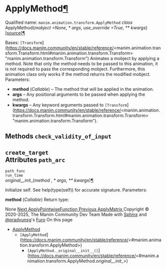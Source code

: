 # ApplyMethod[¶](https://docs.manim.community/en/stable/reference/<#applymethod> "Link to this heading")
Qualified name: `manim.animation.transform.ApplyMethod`
_class_ ApplyMethod(_mobject =None_, _* args_, _use_override =True_, _** kwargs_)[[source]](https://docs.manim.community/en/stable/reference/<../_modules/manim/animation/transform.html#ApplyMethod>)[¶](https://docs.manim.community/en/stable/reference/<#manim.animation.transform.ApplyMethod> "Link to this definition")
    
Bases: `[Transform`](https://docs.manim.community/en/stable/reference/<manim.animation.transform.Transform.html#manim.animation.transform.Transform> "manim.animation.transform.Transform")
Animates a mobject by applying a method.
Note that only the method needs to be passed to this animation, it is not required to pass the corresponding mobject. Furthermore, this animation class only works if the method returns the modified mobject.
Parameters:
    
  * **method** (_Callable_) – The method that will be applied in the animation.
  * **args** – Any positional arguments to be passed when applying the method.
  * **kwargs** – Any keyword arguments passed to `[Transform`](https://docs.manim.community/en/stable/reference/<manim.animation.transform.Transform.html#manim.animation.transform.Transform> "manim.animation.transform.Transform").


Methods
`check_validity_of_input`  
---  
`create_target`  
Attributes
`path_arc`  
---  
`path_func`  
`run_time`  
_original__init__(_method_ , _* args_, _** kwargs_)[¶](https://docs.manim.community/en/stable/reference/<#manim.animation.transform.ApplyMethod._original__init__> "Link to this definition")
    
Initialize self. See help(type(self)) for accurate signature.
Parameters:
    
**method** (_Callable_)
Return type:
    
None
[ Next ApplyPointwiseFunction ](https://docs.manim.community/en/stable/reference/<manim.animation.transform.ApplyPointwiseFunction.html>) [ Previous ApplyMatrix ](https://docs.manim.community/en/stable/reference/<manim.animation.transform.ApplyMatrix.html>)
Copyright © 2020-2025, The Manim Community Dev Team 
Made with [Sphinx](https://docs.manim.community/en/stable/reference/<https:/www.sphinx-doc.org/>) and [@pradyunsg](https://docs.manim.community/en/stable/reference/<https:/pradyunsg.me>)'s [Furo](https://docs.manim.community/en/stable/reference/<https:/github.com/pradyunsg/furo>)
On this page 
  * [ApplyMethod](https://docs.manim.community/en/stable/reference/<#>)
    * `[ApplyMethod`](https://docs.manim.community/en/stable/reference/<#manim.animation.transform.ApplyMethod>)
      * `[ApplyMethod._original__init__()`](https://docs.manim.community/en/stable/reference/<#manim.animation.transform.ApplyMethod._original__init__>)


